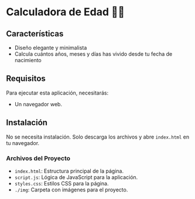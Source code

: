 #  Calculadora de Edad 🎂🎈

## Características
- Diseño elegante y minimalista
- Calcula cuántos años, meses y días has vivido desde tu fecha de nacimiento


## Requisitos

Para ejecutar esta aplicación, necesitarás:

- Un navegador web.

## Instalación

No se necesita instalación. Solo descarga los archivos y abre `index.html` en tu navegador.

### Archivos del Proyecto

- `index.html`: Estructura principal de la página. 
- `script.js`: Lógica de JavaScript para la aplicación.
- `styles.css`: Estilos CSS para la página.
- `./img`: Carpeta con imágenes para el proyecto.







